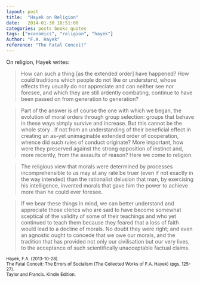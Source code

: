 ```yaml
---
layout: post
title:  "Hayek on Religion"
date:   2014-01-30 18:51:00
categories: posts books quotes
tags: ["economics", "religion", "hayek"]
Author: "F.A. Hayek"
reference: "The Fatal Conceit"
---
```


On religion, Hayek writes:

> How can such a thing [as the extended order] have happened? How could traditions which people do not like or understand, whose effects they usually do not appreciate and can neither see nor foresee, and which they are still ardently combating, continue to have been passed on from generation to generation?

> Part of the answer is of course the one with which we began, the evolution of moral orders through group selection: groups that behave in these ways simply survive and increase. But this cannot be the whole story . If not from an understanding of their beneficial effect in creating an as-yet unimaginable extended order of cooperation, whence did such rules of conduct originate? More important, how were they preserved against the strong opposition of instinct and, more recently, from the assaults of reason? Here we come to religion.

> The religious view that morals were determined by processes incomprehensible to us may at any rate be truer (even if not exactly in the way intended) than the rationalist delusion that man, by exercising his intelligence, invented morals that gave him the power to achieve more than he could ever foresee.

> If we bear these things in mind, we can better understand and appreciate those clerics who are said to have become somewhat sceptical of the validity of some of their teachings and who yet continued to teach them because they feared that a loss of faith would lead to a decline of morals. No doubt they were right; and even an agnostic ought to concede that we owe our morals, and the tradition that has provided not only our civilisation but our very lives, to the acceptance of such scientifically unacceptable factual claims.

<small>Hayek, F.A. (2013-10-28).<br />
The Fatal Conceit: The Errors of Socialism (The Collected Works of F.A. Hayek) (pgs. 125-27).<br />
Taylor and Francis. Kindle Edition.</small>